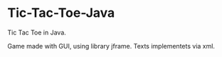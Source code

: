 # Tic-Tac-Toe-Java
Tic Tac Toe in Java.

Game made with GUI, using library jframe. Texts implementets via xml.

